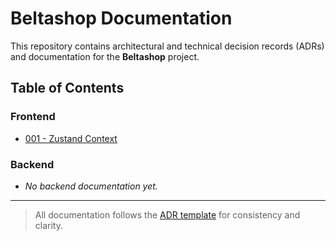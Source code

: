 # Beltashop Documentation

This repository contains architectural and technical decision records (ADRs) and documentation for the **Beltashop** project.

## Table of Contents

### Frontend

- [001 - Zustand Context](frontend/001%20-%20zustand%20context.md)

### Backend

- _No backend documentation yet._

---

> All documentation follows the [ADR template](template.md) for consistency and clarity.
